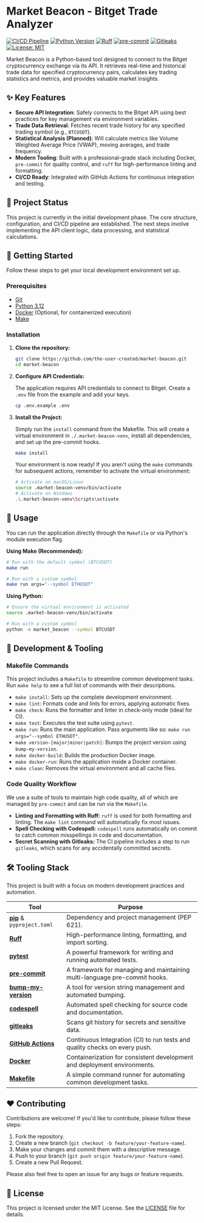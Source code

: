 # Market Beacon - Bitget Trade Analyzer

[![CI/CD Pipeline](https://img.shields.io/github/actions/workflow/status/the-user-created/market-beacon/dev_ci.yml?branch=main&style=flat-square&logo=githubactions&logoColor=white)](https://github.com/the-user-created/market-beacon/actions/workflows/dev_ci.yml)
[![Python Version](https://img.shields.io/badge/python-3.12-blue?style=flat-square&logo=python&logoColor=white)](https://www.python.org/downloads/release/python-3120/)
[![Ruff](https://img.shields.io/endpoint?url=https://raw.githubusercontent.com/astral-sh/ruff/main/assets/badge/v2.json)](https://github.com/astral-sh/ruff)
[![pre-commit](https://img.shields.io/badge/pre--commit-enabled-brightgreen?logo=pre-commit&logoColor=white&style=flat-square)](https://github.com/pre-commit/pre-commit)
[![Gitleaks](https://img.shields.io/badge/protected%20by-gitleaks-blue?style=flat-square)](https://github.com/gitleaks/gitleaks)
[![License: MIT](https://img.shields.io/github/license/the-user-created/market-beacon?style=flat-square)](https://opensource.org/licenses/MIT)

Market Beacon is a Python-based tool designed to connect to the Bitget
cryptocurrency exchange via its API. It retrieves real-time and
historical trade data for specified cryptocurrency pairs, calculates key
trading statistics and metrics, and provides valuable market insights.

## ✨ Key Features

- **Secure API Integration**: Safely connects to the Bitget API using
  best practices for key management via environment variables.
- **Trade Data Retrieval**: Fetches recent trade history for any specified
  trading symbol (e.g., `BTCUSDT`).
- **Statistical Analysis (Planned)**: Will calculate metrics like Volume
  Weighted Average Price (VWAP), moving averages, and trade frequency.
- **Modern Tooling**: Built with a professional-grade stack including
  Docker, `pre-commit` for quality control, and `ruff` for
  high-performance linting and formatting.
- **CI/CD Ready**: Integrated with GitHub Actions for continuous
  integration and testing.

## 🚀 Project Status

This project is currently in the initial development phase. The core
structure, configuration, and CI/CD pipeline are established. The next
steps involve implementing the API client logic, data processing, and
statistical calculations.

## 🏁 Getting Started

Follow these steps to get your local development environment set up.

### Prerequisites

- [Git](https://git-scm.com/)
- [Python 3.12](https://www.python.org/downloads/release/python-3120/)
- [Docker](https://www.docker.com/) (Optional, for containerized execution)
- [Make](https://www.gnu.org/software/make/)

### Installation

1. **Clone the repository:**

   ```sh
   git clone https://github.com/the-user-created/market-beacon.git
   cd market-beacon
   ```

2. **Configure API Credentials:**

   The application requires API credentials to connect to Bitget. Create a
   `.env` file from the example and add your keys.

   ```sh
   cp .env.example .env
   ```

3. **Install the Project:**

   Simply run the `install` command from the Makefile. This will create a
   virtual environment in `./.market-beacon-venv`, install all
   dependencies, and set up the pre-commit hooks.

   ```sh
   make install
   ```

   Your environment is now ready! If you aren't using the `make` commands
   for subsequent actions, remember to activate the virtual environment:

   ```sh
   # Activate on macOS/Linux
   source .market-beacon-venv/bin/activate
   # Activate on Windows
   .\.market-beacon-venv\Scripts\activate
   ```

## 🤖 Usage

You can run the application directly through the `Makefile` or via Python's
module execution flag.

**Using Make (Recommended):**

```sh
# Run with the default symbol (BTCUSDT)
make run

# Run with a custom symbol
make run args="--symbol ETHUSDT"
```

**Using Python:**

```sh
# Ensure the virtual environment is activated
source .market-beacon-venv/bin/activate

# Run with a custom symbol
python -m market_beacon --symbol BTCUSDT
```

## 🧰 Development & Tooling

### Makefile Commands

This project includes a `Makefile` to streamline common development tasks.
Run `make help` to see a full list of commands with their descriptions.

- `make install`: Sets up the complete development environment.
- `make lint`: Formats code and lints for errors, applying automatic
  fixes.
- `make check`: Runs the formatter and linter in check-only mode (ideal
  for CI).
- `make test`: Executes the test suite using `pytest`.
- `make run`: Runs the main application. Pass arguments like so:
  `make run args="--symbol ETHUSDT"`.
- `make version-[major|minor|patch]`: Bumps the project version using
  `bump-my-version`.
- `make docker-build`: Builds the production Docker image.
- `make docker-run`: Runs the application inside a Docker container.
- `make clean`: Removes the virtual environment and all cache files.

### Code Quality Workflow

We use a suite of tools to maintain high code quality, all of which are
managed by `pre-commit` and can be run via the `Makefile`.

- **Linting and Formatting with Ruff:** `ruff` is used for both formatting
  and linting. The `make lint` command will automatically fix most issues.
- **Spell Checking with Codespell:** `codespell` runs automatically on
  commit to catch common misspellings in code and documentation.
- **Secret Scanning with Gitleaks:** The CI pipeline includes a step to
  run `gitleaks`, which scans for any accidentally committed secrets.

## 🛠️ Tooling Stack

This project is built with a focus on modern development practices and
automation.

| Tool                                                                      | Purpose                                                                    |
|---------------------------------------------------------------------------|----------------------------------------------------------------------------|
| [**pip**](https://pip.pypa.io/en/stable/) & `pyproject.toml`              | Dependency and project management (PEP 621).                               |
| [**Ruff**](https://github.com/astral-sh/ruff)                             | High-performance linting, formatting, and import sorting.                  |
| [**pytest**](https://docs.pytest.org/)                                    | A powerful framework for writing and running automated tests.              |
| [**pre-commit**](https://pre-commit.com/)                                 | A framework for managing and maintaining multi-language pre-commit hooks.  |
| [**bump-my-version**](https://github.com/callowayproject/bump-my-version) | A tool for version string management and automated bumping.                |
| [**codespell**](https://github.com/codespell-project/codespell)           | Automated spell checking for source code and documentation.                |
| [**gitleaks**](https://github.com/gitleaks/gitleaks)                      | Scans git history for secrets and sensitive data.                          |
| [**GitHub Actions**](https://github.com/features/actions)                 | Continuous Integration (CI) to run tests and quality checks on every push. |
| [**Docker**](https://www.docker.com/)                                     | Containerization for consistent development and deployment environments.   |
| [**Makefile**](https://www.gnu.org/software/make/manual/make.html)        | A simple command runner for automating common development tasks.           |

## ❤️ Contributing

Contributions are welcome! If you'd like to contribute, please follow
these steps:

1. Fork the repository.
2. Create a new branch (`git checkout -b feature/your-feature-name`).
3. Make your changes and commit them with a descriptive message.
4. Push to your branch (`git push origin feature/your-feature-name`).
5. Create a new Pull Request.

Please also feel free to open an issue for any bugs or feature requests.

## 📄 License

This project is licensed under the MIT License. See the [LICENSE](LICENSE)
file for details.

